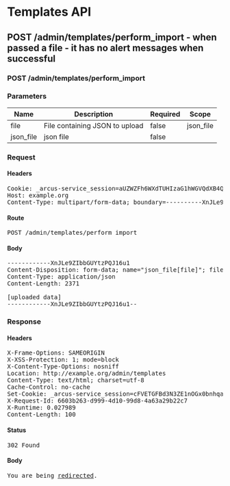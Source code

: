 # Templates API

## POST /admin/templates/perform_import - when passed a file - it has no alert messages when successful

### POST /admin/templates/perform_import

### Parameters

| Name | Description | Required | Scope |
|------|-------------|----------|-------|
| file | File containing JSON to upload | false | json_file |
| json_file |  json file | false |  |

### Request

#### Headers

<pre>Cookie: _arcus-service_session=aUZWZFh6WXdTUHIzaG1hWGVQdXB4Q2VsWXFndmJDTFdBalZVL2lBRlduZFRqejJPOXlhSWFmYXRvRkRERkdMSTdzUXBjaTRRVkh6S2NjVG1oU2c2ZERreFNTYndzaDZpd1Jld1M2dzZEQ25sWEdKQ28zTk1xdUdMWFVBc1ZOUEFyUzVkbmxoL2NmdDFEaXpWU0VEcnY1djdpUngzOVo0aWZOb0ROSkdSbExJPS0tV2lmMjkvVjU3UXZ6SzNjMnA0dmZJUT09--f98ebc672d3edbd86e9dc339a33dd0eb635b832b; path=/; HttpOnly
Host: example.org
Content-Type: multipart/form-data; boundary=----------XnJLe9ZIbbGUYtzPQJ16u1</pre>

#### Route

<pre>POST /admin/templates/perform_import</pre>

#### Body

<pre>------------XnJLe9ZIbbGUYtzPQJ16u1
Content-Disposition: form-data; name="json_file[file]"; filename="generated.json"
Content-Type: application/json
Content-Length: 2371

[uploaded data]
------------XnJLe9ZIbbGUYtzPQJ16u1--</pre>

### Response

#### Headers

<pre>X-Frame-Options: SAMEORIGIN
X-XSS-Protection: 1; mode=block
X-Content-Type-Options: nosniff
Location: http://example.org/admin/templates
Content-Type: text/html; charset=utf-8
Cache-Control: no-cache
Set-Cookie: _arcus-service_session=cFVETGFBd3N3ZE1nOGx0bnhqalNsVmFIN2JOK1ZBNk1uUGoyZm91dHd0MWtvSDBlTFJZNytuSGNzQm1QUmtKTERWRTVlNVFITXQ5cUIvN3hVamlRRzFRVk4vSERxdW5MS1BHNmFZNlJ0NTUwQWQyNVJPbSsrMFJWMmJIZ2dLNUR6MjVaQkVQaGJoSC9VMXpEYUhuUTh4dmI1WW82V1RJdU5aZHBqSXpIa1VnPS0td1BHdHRWS29wNkNOY3poZ01QVmI3dz09--9bbf8920012822ab81b0634ebbcef2816b8e8f27; path=/; HttpOnly
X-Request-Id: 6603b263-d999-4d10-99d8-4a63a29b22c7
X-Runtime: 0.027989
Content-Length: 100</pre>

#### Status

<pre>302 Found</pre>

#### Body

<pre><html><body>You are being <a href="http://example.org/admin/templates">redirected</a>.</body></html></pre>

